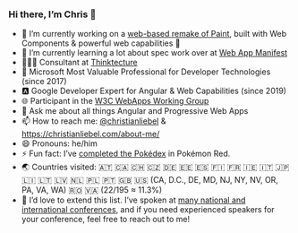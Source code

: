 ### Hi there, I’m Chris 👋

- 🔭 I’m currently working on a [web-based remake of Paint](https://github.com/christianliebel/paint), built with Web Components & powerful web capabilities 🐡
- 🌱 I’m currently learning a lot about spec work over at [Web App Manifest](https://github.com/w3c/manifest)
- 👨🏼‍💻 Consultant at [Thinktecture](https://www.thinktecture.com)
- 🔷 Microsoft Most Valuable Professional for Developer Technologies (since 2017)
- 🅰️ Google Developer Expert for Angular & Web Capabilities (since 2019) <!-- - 🤔 I’m looking for help with ... -->
- 🌐 Participant in the [W3C WebApps Working Group](https://www.w3.org/2019/webapps/)
- 💬 Ask me about all things Angular and Progressive Web Apps
- 📫 How to reach me: [@christianliebel](https://twitter.com/christianliebel) & https://christianliebel.com/about-me/
- 😄 Pronouns: he/him
- ⚡ Fun fact: I’ve [completed the Pokédex](https://github.com/pret/pokered/blob/master/engine/events/diploma.asm#L108-L112) in Pokémon Red.
- 🌏 Countries visited: 🇦🇹 🇨🇦 🇨🇭 🇨🇿 🇩🇪 🇪🇪 🇪🇸 🇫🇮 🇫🇷 🇮🇪 🇮🇹 🇯🇵 🇱🇮 🇱🇹 🇱🇻 🇳🇱 🇵🇱 🇵🇹 🇬🇧 🇺🇸 (CA, D.C., DE, MD, NJ, NY, NV, OR, PA, VA, WA) 🇷🇴 🇻🇦 (22/195 ≈ 11.3%)
- 📍 I’d love to extend this list. I’ve spoken at [many national and international conferences](https://christianliebel.com/talks/), and if you need experienced speakers for your conference, feel free to reach out to me!
